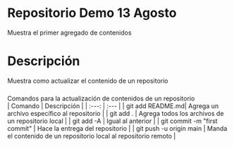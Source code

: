 # Repositorio Demo 13 Agosto
Muestra el primer agregado de contenidos

# Descripción

Muestra como actualizar el contenido de un repositorio

###

Comandos para la actualización de contenidos de un repositorio
</br>
| Comando | Descripción |
| :---: | :--- |
| git add README.md| Agrega un archivo específico al repositorio |
| git add .  | Agrega todos los archivos de un repositorio local |
| git add -A | Igual al anterior |
| git commit -m "first commit" | Hace la entrega del repositorio |
| git push -u origin main | Manda el contenido de un repositorio local al repositorio remoto |
</br>

